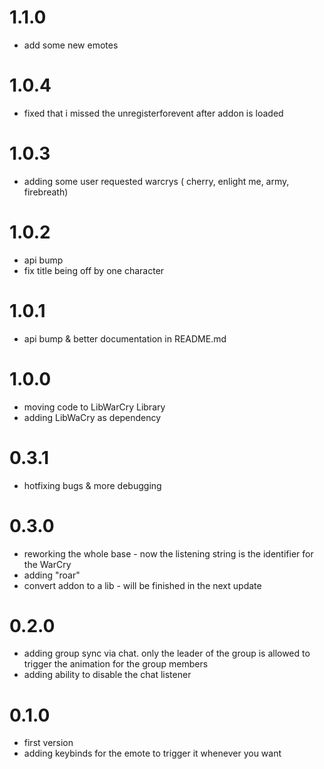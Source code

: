 # 1.1.0
 - add some new emotes

# 1.0.4
 - fixed that i missed the unregisterforevent after addon is loaded

# 1.0.3
 - adding some user requested warcrys ( cherry, enlight me, army, firebreath)

# 1.0.2
 - api bump
 - fix title being off by one character

# 1.0.1
 - api bump & better documentation in README.md

# 1.0.0
 - moving code to LibWarCry Library
 - adding LibWaCry as dependency

# 0.3.1
 - hotfixing bugs & more debugging

# 0.3.0
 - reworking the whole base - now the listening string is the identifier for the WarCry
 - adding "roar"
 - convert addon to a lib - will be finished in the next update

# 0.2.0
 - adding group sync via chat. only the leader of the group is allowed to trigger the animation for the group members
 - adding ability to disable the chat listener

# 0.1.0
 - first version
 - adding keybinds for the emote to trigger it whenever you want